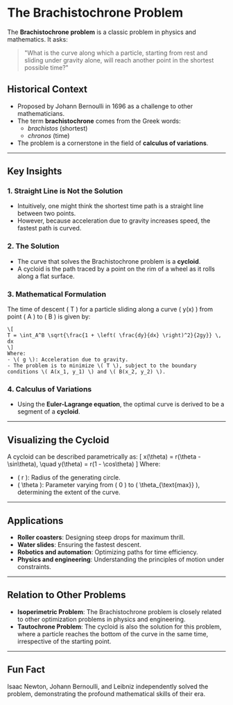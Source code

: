 
# The Brachistochrone Problem

The **Brachistochrone problem** is a classic problem in physics and mathematics. It asks:

> "What is the curve along which a particle, starting from rest and sliding under gravity alone, will reach another point in the shortest possible time?"

## Historical Context
- Proposed by Johann Bernoulli in 1696 as a challenge to other mathematicians.
- The term **brachistochrone** comes from the Greek words:
  - *brachistos* (shortest)
  - *chronos* (time)
- The problem is a cornerstone in the field of **calculus of variations**.

---

## Key Insights

### 1. Straight Line is Not the Solution
- Intuitively, one might think the shortest time path is a straight line between two points.
- However, because acceleration due to gravity increases speed, the fastest path is curved.

### 2. The Solution
- The curve that solves the Brachistochrone problem is a **cycloid**.
- A cycloid is the path traced by a point on the rim of a wheel as it rolls along a flat surface.

### 3. Mathematical Formulation
The time of descent \( T \) for a particle sliding along a curve \( y(x) \) from point \( A \) to \( B \) is given by:
```;atek
\[
T = \int_A^B \sqrt{\frac{1 + \left( \frac{dy}{dx} \right)^2}{2gy}} \, dx
\]
Where:
- \( g \): Acceleration due to gravity.
- The problem is to minimize \( T \), subject to the boundary conditions \( A(x_1, y_1) \) and \( B(x_2, y_2) \).
```
### 4. Calculus of Variations
- Using the **Euler-Lagrange equation**, the optimal curve is derived to be a segment of a **cycloid**.

---

## Visualizing the Cycloid
A cycloid can be described parametrically as:
\[
x(\theta) = r(\theta - \sin\theta), \quad y(\theta) = r(1 - \cos\theta)
\]
Where:
- \( r \): Radius of the generating circle.
- \( \theta \): Parameter varying from \( 0 \) to \( \theta_{\text{max}} \), determining the extent of the curve.

---

## Applications
- **Roller coasters**: Designing steep drops for maximum thrill.
- **Water slides**: Ensuring the fastest descent.
- **Robotics and automation**: Optimizing paths for time efficiency.
- **Physics and engineering**: Understanding the principles of motion under constraints.

---

## Relation to Other Problems
- **Isoperimetric Problem**: The Brachistochrone problem is closely related to other optimization problems in physics and engineering.
- **Tautochrone Problem**: The cycloid is also the solution for this problem, where a particle reaches the bottom of the curve in the same time, irrespective of the starting point.

---

## Fun Fact
Isaac Newton, Johann Bernoulli, and Leibniz independently solved the problem, demonstrating the profound mathematical skills of their era.

